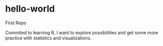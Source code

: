 # hello-world
First Repo

Commited to learning R, I want to explore possibilities and get some more practice with statistics and visualizations.
